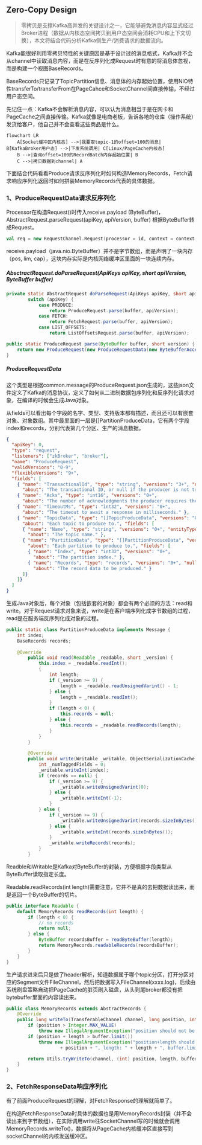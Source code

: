 ## Zero-Copy Design

> 零拷贝是支撑Kafka高并发的关键设计之一，它能够避免消息内容显式经过Broker进程（数据从内核态空间拷贝到用户态空间会消耗CPU和上下文切换），本文将结合代码分析Kafka侧生产/消费请求的数据流向。

Kafka能很好利用零拷贝特性的关键原因是基于设计过的消息格式，Kafka并不会从channel中读取消息内容，而是在反序列化成Request时有意的将消息体忽视，而是构建一个视图BaseRecords。

BaseRecords只记录了TopicPartition信息、消息体的内存起始位置，使用NIO特性transferTo/transferFrom在PageCahce和SocketChannel间直接传输，不经过用户态空间。

先记住一点：Kafka不会解析消息内容，可以认为消息相当于是在网卡和PageCache之间直接传输。Kafka就像是电商老板，告诉各地的仓库（操作系统）发货给客户，他自己并不会查看这些商品是什么。

```mermaid
flowchart LR
	A[Socket缓冲区内核态] -->|我要取topic-1的offset=100的消息| B[KafkaBroker用户态] -->|下发系统调用| C[Linux/PageCache内核态]
	B -->|查询offset=100的RecordBatch内存起始位置| B
	C -->|拷贝数据到channel| A
```

下面结合代码看看Produce请求反序列化时如何构造MemoryRecords，Fetch请求响应序列化返回时如何拼装MemoryRecords代表的具体数据。

### 1、ProduceRequestData请求反序列化

Processor在构造Request()时传入receive.payload (ByteBuffer)，AbstractRequest.parseRequest(apiKey, apiVersion, buffer) 根据ByteBuffer转成Request。

```scala
val req = new RequestChannel.Request(processor = id, context = context, startTimeNanos = nowNanos, memoryPool, receive.payload, requestChannel.metrics, None, startTimeMs = time.milliseconds())
```

receive.payload（java.nio.ByteBuffer）并不是字节数组，而是声明了一块内存（pos, lim, cap），这块内存实际是内核网络缓冲区里面的一块连续内存。

##### AbsctractRequest.doParseRequest(ApiKeys apiKey, short apiVersion, ByteBuffer buffer)

```java
private static AbstractRequest doParseRequest(ApiKeys apiKey, short apiVersion, ByteBuffer buffer) {
        switch (apiKey) {
            case PRODUCE:
                return ProduceRequest.parse(buffer, apiVersion);
            case FETCH:
                return FetchRequest.parse(buffer, apiVersion);
            case LIST_OFFSETS:
                return ListOffsetsRequest.parse(buffer, apiVersion);

public static ProduceRequest parse(ByteBuffer buffer, short version) {
    return new ProduceRequest(new ProduceRequestData(new ByteBufferAccessor(buffer), version), version);
}
```

##### ProduceRequestData

这个类型是根据common.message的ProduceRequest.json生成的，这些json文件定义了Kafka的消息协议，定义了如何从二进制数据包序列化和反序列化请求对象，在编译的时候会生成Java对象。

从fields可以看出每个字段的名字、类型、支持版本都有描述，而且还可以有嵌套对象、对象数组。其中最里面的一层是[]PartitionProduceData，它有两个字段index和records，分别代表第几个分区、生产的消息数据。

```json
{
  "apiKey": 0,
  "type": "request",
  "listeners": ["zkBroker", "broker"],
  "name": "ProduceRequest",
  "validVersions": "0-9",
  "flexibleVersions": "9+",
  "fields": [
    { "name": "TransactionalId", "type": "string", "versions": "3+", "nullableVersions": "3+", "default": "null", "entityType": "transactionalId",
      "about": "The transactional ID, or null if the producer is not transactional." },
    { "name": "Acks", "type": "int16", "versions": "0+",
      "about": "The number of acknowledgments the producer requires the leader to have received before considering a request complete. Allowed values: 0 for no acknowledgments, 1 for only the leader and -1 for the full ISR." },
    { "name": "TimeoutMs", "type": "int32", "versions": "0+",
      "about": "The timeout to await a response in milliseconds." },
    { "name": "TopicData", "type": "[]TopicProduceData", "versions": "0+",
      "about": "Each topic to produce to.", "fields": [
      { "name": "Name", "type": "string", "versions": "0+", "entityType": "topicName", "mapKey": true,
        "about": "The topic name." },
      { "name": "PartitionData", "type": "[]PartitionProduceData", "versions": "0+",
        "about": "Each partition to produce to.", "fields": [
        { "name": "Index", "type": "int32", "versions": "0+",
          "about": "The partition index." },
        { "name": "Records", "type": "records", "versions": "0+", "nullableVersions": "0+",
          "about": "The record data to be produced." }
      ]}
    ]}
  ]
}
```

生成Java对象后，每个对象（包括嵌套的对象）都会有两个必须的方法：read和write。对于Request请求对象来说，write是在客户端序列化成字节数组的过程，read是在服务端反序列化成对象的过程。

```java
public static class PartitionProduceData implements Message {
    int index;
    BaseRecords records;
    
    @Override
        public void read(Readable _readable, short _version) {
            this.index = _readable.readInt();
            {
                int length;
                if (_version >= 9) {
                    length = _readable.readUnsignedVarint() - 1;
                } else {
                    length = _readable.readInt();
                }
                if (length < 0) {
                    this.records = null;
                } else {
                    this.records = _readable.readRecords(length);
                }
            }
        }
        
        @Override
        public void write(Writable _writable, ObjectSerializationCache _cache, short _version) {
            int _numTaggedFields = 0;
            _writable.writeInt(index);
            if (records == null) {
                if (_version >= 9) {
                    _writable.writeUnsignedVarint(0);
                } else {
                    _writable.writeInt(-1);
                }
            } else {
                if (_version >= 9) {
                    _writable.writeUnsignedVarint(records.sizeInBytes() + 1);
                } else {
                    _writable.writeInt(records.sizeInBytes());
                }
                _writable.writeRecords(records);
            }
        }
```

Readble和Writable是Kafka对ByteBuffer的封装，方便根据字段类型从ByteBuffer读取指定长度。

Readable.readRecords(int length)需要注意，它并不是真的去把数据读出来，而是返回一个ByteBuffer的切片。

```java
public interface Readable {    
	default MemoryRecords readRecords(int length) {
        if (length < 0) {
            // no records
            return null;
        } else {
            ByteBuffer recordsBuffer = readByteBuffer(length);
            return MemoryRecords.readableRecords(recordsBuffer);
        }
    }
}
```

生产请求进来后只是做了header解析，知道数据属于哪个topic分区，打开分区对应的Segment文件FileChannel，然后把数据写入FileChannel(xxxx.log)，后续由系统刷盘策略自动把PageCache的脏页刷入磁盘，从头到尾broker都没有把bytebuffer里面的内容读出来。

```java
public class MemoryRecords extends AbstractRecords {
	@Override
    public long writeTo(TransferableChannel channel, long position, int length) throws IOException {
        if (position > Integer.MAX_VALUE)
            throw new IllegalArgumentException("position should not be greater than Integer.MAX_VALUE: " + position);
        if (position + length > buffer.limit())
            throw new IllegalArgumentException("position+length should not be greater than buffer.limit(), position: "
                    + position + ", length: " + length + ", buffer.limit(): " + buffer.limit());

        return Utils.tryWriteTo(channel, (int) position, length, buffer);
    }
}
```

### 2、FetchResponseData响应序列化

有了前面ProduceRequest的理解，对FetchResponse的理解就简单了。

在构造FetchResponseData时具体的数据也是用MemoryRecords封装（并不会读出来到字节数组），在实际调用write往SocketChannel写的时候就会调用MemoryRecords.writeTo()，数据将从PageCache内核缓冲区直接写到socketChannel的内核发送缓冲区。